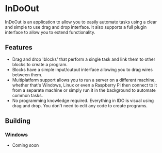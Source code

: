 # InDoOut
InDoOut is an application to allow you to easily automate tasks using a clear and simple to use drag and drop interface. It also supports a full plugin interface to allow you to extend functionality.

## Features
- Drag and drop 'blocks' that perform a single task and link them to other blocks to create a program.
- Blocks have a simple input/output interface allowing you to drag wires between them.
- Multiplatform support allows you to run a server on a different machine, whether that's Windows, Linux or even a Raspberry Pi then connect to it from a separate machine or simply run it in the background to automate common tasks.
- No programming knowledge required. Everything in IDO is visual using drag and drop. You don't need to edit any code to create programs.

## Building
### Windows
- Coming soon
